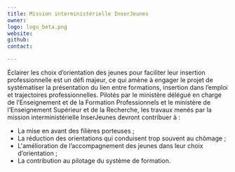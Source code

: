 ```yaml
---
title: Mission interministérielle InserJeunes
owner: 
logo: logo_beta.png
website: 
github: 
contact: 

---
```

Éclairer les choix d’orientation des jeunes pour faciliter leur insertion professionnelle est un défi majeur, ce qui amène à engager le projet de systématiser la présentation du lien entre formations, insertion dans l’emploi et trajectoires professionnelles. Pilotés par le ministère délégué en charge de l’Enseignement et de la Formation Professionnels et le ministère de l’Enseignement Supérieur et de la Recherche, les travaux menés par la mission interministérielle InserJeunes devront contribuer à : 
- La mise en avant des filières porteuses ;
- La réduction des orientations qui conduisent trop souvent au chômage ;
- L'amélioration de l’accompagnement des jeunes dans leur choix d’orientation ;
- La contribution au pilotage du système de formation.


